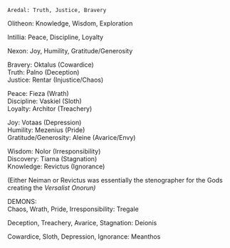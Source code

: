   
	Aredal: Truth, Justice, Bravery

Olitheon: Knowledge, Wisdom, Exploration

Intillia: Peace, Discipline, Loyalty

Nexon: Joy, Humility, Gratitude/Generosity

  
Bravery: Oktalus (Cowardice)  
Truth: Palno (Deception)  
Justice: Rentar (Injustice/Chaos)  
  
Peace: Fieza (Wrath)  
Discipline: Vaskiel (Sloth)  
Loyalty: Architor (Treachery)  
  
Joy: Votaas (Depression)  
Humility: Mezenius (Pride)  
Gratitude/Generosity: Aleine (Avarice/Envy)  
  
Wisdom: Nolor (Irresponsibility)  
Discovery: Tiarna (Stagnation)  
Knowledge: Revictus (Ignorance)

(Either Neiman or Revictus was essentially the stenographer for the Gods creating the *Versalist Onorun)*

  
DEMONS:  
	Chaos, Wrath, Pride, Irresponsibility: Tregale

Deception, Treachery, Avarice, Stagnation: Deionis

Cowardice, Sloth, Depression, Ignorance: Meanthos
